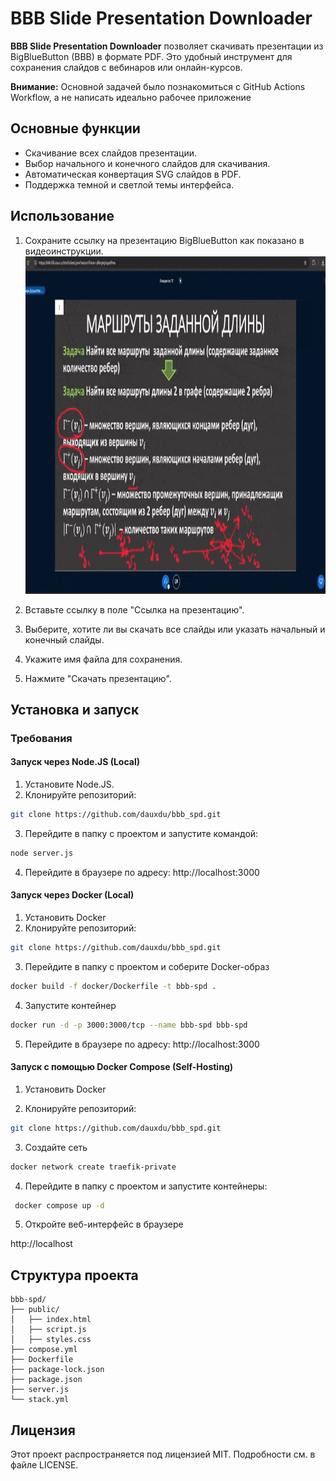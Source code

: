 # BBB Slide Presentation Downloader

**BBB Slide Presentation Downloader** позволяет скачивать презентации из BigBlueButton (BBB) в формате PDF. Это удобный инструмент для сохранения слайдов с вебинаров или онлайн-курсов.

**Внимание:** Основной задачей было познакомиться с GitHub Actions Workflow, а не написать идеально рабочее приложение

## Основные функции

- Скачивание всех слайдов презентации.
- Выбор начального и конечного слайдов для скачивания.
- Автоматическая конвертация SVG слайдов в PDF.
- Поддержка темной и светлой темы интерфейса.

## Использование

1. Сохраните ссылку на презентацию BigBlueButton как показано в видеоинструкции.
   <img width="960" height="540" src="video.gif" alt="Видеоинструкция" />

2. Вставьте ссылку в поле "Ссылка на презентацию".
3. Выберите, хотите ли вы скачать все слайды или указать начальный и конечный слайды.
4. Укажите имя файла для сохранения.
5. Нажмите "Скачать презентацию".

## Установка и запуск

### Требования

#### Запуск через Node.JS (Local)

1. Установите Node.JS.
2. Клонируйте репозиторий:

```bash
git clone https://github.com/dauxdu/bbb_spd.git
```

3. Перейдите в папку с проектом и запустите командой:

```bash
node server.js
```

4. Перейдите в браузере по адресу: http://localhost:3000

#### Запуск через Docker (Local)

1. Установить Docker
2. Клонируйте репозиторий:

```bash
git clone https://github.com/dauxdu/bbb_spd.git
```

3. Перейдите в папку с проектом и соберите Docker-образ

```bash
docker build -f docker/Dockerfile -t bbb-spd .
```

4. Запустите контейнер

```bash
docker run -d -p 3000:3000/tcp --name bbb-spd bbb-spd
```

5. Перейдите в браузере по адресу: http://localhost:3000

#### Запуск с помощью Docker Compose (Self-Hosting)

1. Установить Docker

2. Клонируйте репозиторий:

```bash
git clone https://github.com/dauxdu/bbb_spd.git
```

3. Создайте сеть

```bash
docker network create traefik-private
```

4. Перейдите в папку с проектом и запустите контейнеры:

```bash
 docker compose up -d
```

5. Откройте веб-интерфейс в браузере

http://localhost

## Структура проекта

```
bbb-spd/
├── public/
│   ├── index.html
│   ├── script.js
│   ├── styles.css
├── compose.yml
├── Dockerfile
├── package-lock.json
├── package.json
├── server.js
└── stack.yml
```

## Лицензия

Этот проект распространяется под лицензией MIT. Подробности см. в файле LICENSE.
